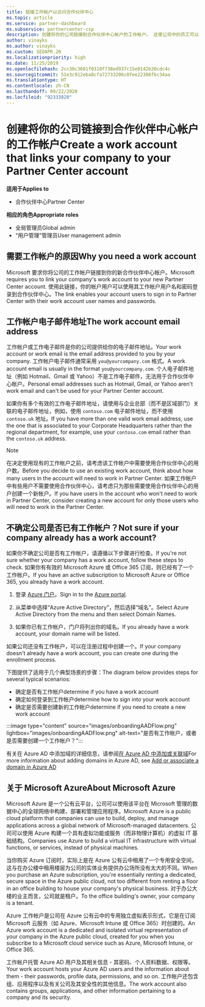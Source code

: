 ```yaml
---
title: 链接工作帐户以访问合作伙伴中心
ms.topic: article
ms.service: partner-dashboard
ms.subservice: partnercenter-csp
description: 创建将你的公司链接到合作伙伴中心帐户的工作帐户。 这使公司中的员工可以访问合作伙伴中心。
author: vinayks
ms.author: vinayks
ms.custom: SEOAPR.20
ms.localizationpriority: high
ms.date: 11/25/2019
ms.openlocfilehash: 2cc30c3681f0310f738ed937c15e0142b20cdc4c
ms.sourcegitcommit: 51e3c912eba8cfa72733206c0fee22386fbc34aa
ms.translationtype: HT
ms.contentlocale: zh-CN
ms.lasthandoff: 09/22/2020
ms.locfileid: "92333820"
---
```

# <a name="create-a-work-account-that-links-your-company-to-your-partner-center-account"></a><span data-ttu-id="7fb6d-104">创建将你的公司链接到合作伙伴中心帐户的工作帐户</span><span class="sxs-lookup"><span data-stu-id="7fb6d-104">Create a work account that links your company to your Partner Center account</span></span>

<span data-ttu-id="7fb6d-105">**适用于**</span><span class="sxs-lookup"><span data-stu-id="7fb6d-105">**Applies to**</span></span>

- <span data-ttu-id="7fb6d-106">合作伙伴中心</span><span class="sxs-lookup"><span data-stu-id="7fb6d-106">Partner Center</span></span>

<span data-ttu-id="7fb6d-107">**相应的角色**</span><span class="sxs-lookup"><span data-stu-id="7fb6d-107">**Appropriate roles**</span></span>

- <span data-ttu-id="7fb6d-108">全局管理员</span><span class="sxs-lookup"><span data-stu-id="7fb6d-108">Global admin</span></span>
- <span data-ttu-id="7fb6d-109">“用户管理”管理员</span><span class="sxs-lookup"><span data-stu-id="7fb6d-109">User management admin</span></span>

## <a name="why-you-need-a-work-account"></a><span data-ttu-id="7fb6d-110">需要工作帐户的原因</span><span class="sxs-lookup"><span data-stu-id="7fb6d-110">Why you need a work account</span></span>

<span data-ttu-id="7fb6d-111">Microsoft 要求你将公司的工作帐户链接到你的新合作伙伴中心帐户。</span><span class="sxs-lookup"><span data-stu-id="7fb6d-111">Microsoft requires you to link your company's work account to your new Partner Center account.</span></span> <span data-ttu-id="7fb6d-112">使用此链接，你的帐户用户可以使用其工作帐户用户名和密码登录到合作伙伴中心。</span><span class="sxs-lookup"><span data-stu-id="7fb6d-112">The link enables your account users to sign in to Partner Center with their work account user names and passwords.</span></span>

## <a name="the-work-account-email-address"></a><span data-ttu-id="7fb6d-113">工作帐户电子邮件地址</span><span class="sxs-lookup"><span data-stu-id="7fb6d-113">The work account email address</span></span>

<span data-ttu-id="7fb6d-114">工作帐户或工作电子邮件是你的公司提供给你的电子邮件地址。</span><span class="sxs-lookup"><span data-stu-id="7fb6d-114">Your work account or work email is the email address provided to you by your company.</span></span> <span data-ttu-id="7fb6d-115">工作帐户电子邮件通常采用 `you@yourcompany.com` 格式。</span><span class="sxs-lookup"><span data-stu-id="7fb6d-115">A work account email is usually in the format `you@yourcompany.com`.</span></span> <span data-ttu-id="7fb6d-116">个人电子邮件地址（例如 Hotmail、Gmail 或 Yahoo）不是工作电子邮件，无法用于合作伙伴中心帐户。</span><span class="sxs-lookup"><span data-stu-id="7fb6d-116">Personal email addresses such as Hotmail, Gmail, or Yahoo aren't work email and can't be used for your Partner Center account.</span></span>

<span data-ttu-id="7fb6d-117">如果你有多个有效的工作电子邮件地址，请使用与企业总部（而不是区域部门）关联的电子邮件地址，例如，使用 `contoso.com` 电子邮件地址，而不使用 `contoso.uk` 地址。</span><span class="sxs-lookup"><span data-stu-id="7fb6d-117">If you have more than one valid work email address, use the one that is associated to your Corporate Headquarters rather than the regional department, for example, use your `contoso.com` email rather than the `contoso.uk` address.</span></span>

> [!NOTE]  
> <span data-ttu-id="7fb6d-118">在决定使用现有的工作帐户之前，请考虑该工作帐户中需要使用合作伙伴中心的用户数。</span><span class="sxs-lookup"><span data-stu-id="7fb6d-118">Before you decide to use an existing work account, think about how many users in the account will need to work in Partner Center.</span></span> <span data-ttu-id="7fb6d-119">如果工作帐户中有些用户不需要使用合作伙伴中心，请考虑只为那些需要使用合作伙伴中心的用户创建一个新帐户。</span><span class="sxs-lookup"><span data-stu-id="7fb6d-119">If you have users in the account who won't need to work in Partner Center, consider creating a new account for only those users who will need to work in the Partner Center.</span></span>

## <a name="not-sure-if-your-company-already-has-a-work-account"></a><span data-ttu-id="7fb6d-120">不确定公司是否已有工作帐户？</span><span class="sxs-lookup"><span data-stu-id="7fb6d-120">Not sure if your company already has a work account?</span></span>

<span data-ttu-id="7fb6d-121">如果你不确定公司是否有工作帐户，请遵循以下步骤进行检查。</span><span class="sxs-lookup"><span data-stu-id="7fb6d-121">If you're not sure whether your company has a work account, follow these steps to check.</span></span> <span data-ttu-id="7fb6d-122">如果你有有效的 Microsoft Azure 或 Office 365 订阅，则已经有了一个工作帐户。</span><span class="sxs-lookup"><span data-stu-id="7fb6d-122">If you have an active subscription to Microsoft Azure or Office 365, you already have a work account.</span></span>

1. <span data-ttu-id="7fb6d-123">登录 [Azure 门户](https://portal.azure.com)。</span><span class="sxs-lookup"><span data-stu-id="7fb6d-123">Sign in to the [Azure portal](https://portal.azure.com).</span></span>

2. <span data-ttu-id="7fb6d-124">从菜单中选择“Azure Active Directory”，然后选择“域名”。</span><span class="sxs-lookup"><span data-stu-id="7fb6d-124">Select Azure Active Directory from the menu and then select Domain Names.</span></span>

3. <span data-ttu-id="7fb6d-125">如果你已有工作帐户，门户将列出你的域名。</span><span class="sxs-lookup"><span data-stu-id="7fb6d-125">If you already have a work account, your domain name will be listed.</span></span>

<span data-ttu-id="7fb6d-126">如果公司还没有工作帐户，可以在注册过程中创建一个。</span><span class="sxs-lookup"><span data-stu-id="7fb6d-126">If your company doesn't already have a work account, you can create one during the enrollment process.</span></span>

<span data-ttu-id="7fb6d-127">下图提供了适用于几个典型场景的步骤：</span><span class="sxs-lookup"><span data-stu-id="7fb6d-127">The diagram below provides steps for several typical scenarios:</span></span>

- <span data-ttu-id="7fb6d-128">确定是否有工作帐户</span><span class="sxs-lookup"><span data-stu-id="7fb6d-128">determine if you have a work account</span></span>
- <span data-ttu-id="7fb6d-129">确定如何登录到工作帐户</span><span class="sxs-lookup"><span data-stu-id="7fb6d-129">determine how to sign into your work account</span></span>
- <span data-ttu-id="7fb6d-130">确定是否需要创建新的工作帐户</span><span class="sxs-lookup"><span data-stu-id="7fb6d-130">determine if you need to create a new work account</span></span>

:::image type="content" source="images/onboardingAADFlow.png" lightbox="images/onboardingAADFlow.png" alt-text="是否有工作帐户，或者是否需要创建一个工作帐户？":::

<span data-ttu-id="7fb6d-132">有关在 Azure AD 中添加域的详细信息，请参阅[在 Azure AD 中添加或关联域](/azure/active-directory/active-directory-add-domain)</span><span class="sxs-lookup"><span data-stu-id="7fb6d-132">For more information about adding domains in Azure AD, see [Add or associate a domain in Azure AD](/azure/active-directory/active-directory-add-domain)</span></span>

## <a name="about-microsoft-azure"></a><span data-ttu-id="7fb6d-133">关于 Microsoft Azure</span><span class="sxs-lookup"><span data-stu-id="7fb6d-133">About Microsoft Azure</span></span>

<span data-ttu-id="7fb6d-134">Microsoft Azure 是一个公有云平台，公司可以使用该平台在 Microsoft 管理的数据中心的全球网络中构建、部署和管理应用程序。</span><span class="sxs-lookup"><span data-stu-id="7fb6d-134">Microsoft Azure is a public cloud platform that companies can use to build, deploy, and manage applications across a global network of Microsoft-managed datacenters.</span></span> <span data-ttu-id="7fb6d-135">公司可以使用 Azure 构建一个具有虚拟功能或服务（而非物理计算机）的虚拟 IT 基础结构。</span><span class="sxs-lookup"><span data-stu-id="7fb6d-135">Companies use Azure to build a virtual IT infrastructure with virtual functions, or services, instead of physical machines.</span></span>

<span data-ttu-id="7fb6d-136">当你购买 Azure 订阅时，实际上是在 Azure 公有云中租用了一个专用安全空间，这与在办公楼中租用楼层为公司的实体业务提供办公场所没有太大的不同。</span><span class="sxs-lookup"><span data-stu-id="7fb6d-136">When you purchase an Azure subscription, you're essentially renting a dedicated, secure space in the Azure public cloud, not too different from renting a floor in an office building to house your company's physical business.</span></span> <span data-ttu-id="7fb6d-137">对于办公大楼的业主而言，公司就是租户。</span><span class="sxs-lookup"><span data-stu-id="7fb6d-137">To the office building's owner, your company is a tenant.</span></span>

<span data-ttu-id="7fb6d-138">Azure 工作帐户是公司在 Azure 公有云中的专用独立虚拟表示形式，它是在订阅 Microsoft 云服务（如 Azure、Microsoft Intune 或 Office 365）时创建的。</span><span class="sxs-lookup"><span data-stu-id="7fb6d-138">An Azure work account is a dedicated and isolated virtual representation of your company in the Azure public cloud, created for you when you subscribe to a Microsoft cloud service such as Azure, Microsoft Intune, or Office 365.</span></span>

<span data-ttu-id="7fb6d-139">工作帐户托管 Azure AD 用户及其相关信息 - 其密码、个人资料数据、权限等。</span><span class="sxs-lookup"><span data-stu-id="7fb6d-139">Your work account hosts your Azure AD users and the information about them - their passwords, profile data, permissions, and so on.</span></span> <span data-ttu-id="7fb6d-140">工作帐户还包含组、应用程序以及有关公司及其安全性的其他信息。</span><span class="sxs-lookup"><span data-stu-id="7fb6d-140">The work account also contains groups, applications, and other information pertaining to a company and its security.</span></span>